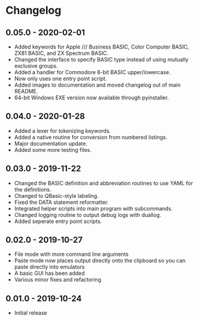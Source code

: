# Changelog

## 0.05.0 - 2020-02-01

- Added keywords for Apple /// Business BASIC, Color Computer BASIC, ZX81 BASIC, and ZX Spectrum BASIC.
- Changed the interface to specify BASIC type instead of using mutually exclusive groups.
- Added a handler for Commodore 8-bit BASIC upper/lowercase.
- Now only uses one entry point script.
- Added images to documentation and moved changelog out of main README.
- 64-bit Windows EXE version now available through pyinstaller.

## 0.04.0 - 2020-01-28

- Added a lexer for tokenizing keywords.
- Added a native routine for conversion from numbered listings.
- Major documentation update.
- Added some more testing files.

## 0.03.0 - 2019-11-22

- Changed the BASIC definition and abbreviation routines to use YAML for the definitions.
- Changed to QBasic-style labeling.
- Fixed the DATA statement reformatter.
- Integrated helper scripts into main program with subcommands.
- Changed logging routine to output debug logs with duallog.
- Added seperate entry point scripts.

## 0.02.0 - 2019-10-27

- File mode with more command line arguments
- Paste mode now places output directly onto the clipboard so you can paste directly into emulators
- A basic GUI has been added
- Various minor fixes and refactoring

## 0.01.0 - 2019-10-24

- Initial release
